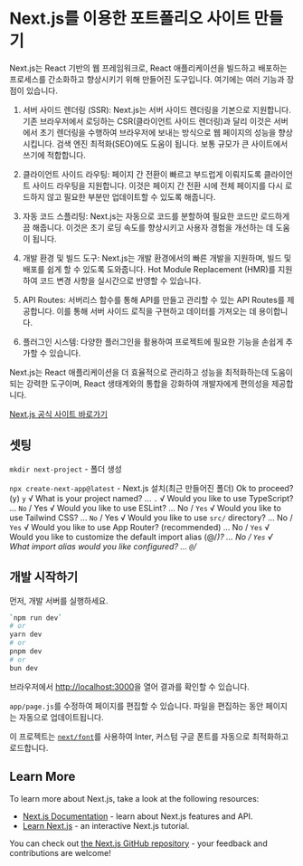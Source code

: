 # Next.js를 이용한 포트폴리오 사이트 만들기

 Next.js는 React 기반의 웹 프레임워크로, React 애플리케이션을 빌드하고 배포하는 프로세스를 간소화하고 향상시키기 위해 만들어진 도구입니다. 여기에는 여러 기능과 장점이 있습니다.

1. 서버 사이드 렌더링 (SSR): Next.js는 서버 사이드 렌더링을 기본으로 지원합니다. 기존 브라우저에서 로딩하는 CSR(클라이언트 사이드 렌더링)과 달리 이것은 서버에서 초기 렌더링을 수행하여 브라우저에 보내는 방식으로 웹 페이지의 성능을 향상시킵니다. 검색 엔진 최적화(SEO)에도 도움이 됩니다. 보통 규모가 큰 사이트에서 쓰기에 적합합니다.

2. 클라이언트 사이드 라우팅: 페이지 간 전환이 빠르고 부드럽게 이뤄지도록 클라이언트 사이드 라우팅을 지원합니다. 이것은 페이지 간 전환 시에 전체 페이지를 다시 로드하지 않고 필요한 부분만 업데이트할 수 있도록 해줍니다.

3. 자동 코드 스플리팅: Next.js는 자동으로 코드를 분할하여 필요한 코드만 로드하게끔 해줍니다. 이것은 초기 로딩 속도를 향상시키고 사용자 경험을 개선하는 데 도움이 됩니다.

4. 개발 환경 및 빌드 도구: Next.js는 개발 환경에서의 빠른 개발을 지원하며, 빌드 및 배포를 쉽게 할 수 있도록 도와줍니다. Hot Module Replacement (HMR)를 지원하여 코드 변경 사항을 실시간으로 반영할 수 있습니다.

5. API Routes: 서버리스 함수를 통해 API를 만들고 관리할 수 있는 API Routes를 제공합니다. 이를 통해 서버 사이드 로직을 구현하고 데이터를 가져오는 데 용이합니다.

6. 플러그인 시스템: 다양한 플러그인을 활용하여 프로젝트에 필요한 기능을 손쉽게 추가할 수 있습니다.

Next.js는 React 애플리케이션을 더 효율적으로 관리하고 성능을 최적화하는데 도움이 되는 강력한 도구이며, React 생태계와의 통합을 강화하여 개발자에게 편의성을 제공합니다.

[Next.js 공식 사이트 바로가기](https://nextjs.org/)  


## 셋팅

`mkdir next-project` - 폴더 생성

`npx create-next-app@latest` - Next.js 설치(최근 만들어진 폴더)
Ok to proceed? (y) `y`
√ What is your project named? ... `.`
√ Would you like to use TypeScript? ... `No` / Yes
√ Would you like to use ESLint? ... No / `Yes`
√ Would you like to use Tailwind CSS? ... `No` / Yes
√ Would you like to use `src/` directory? ... No / `Yes`
√ Would you like to use App Router? (recommended) ... No / `Yes`
√ Would you like to customize the default import alias (@/*)? ... No / `Yes`
√ What import alias would you like configured? ... `@`/*


## 개발 시작하기

먼저, 개발 서버를 실행하세요.

```bash
`npm run dev`
# or
yarn dev
# or
pnpm dev
# or
bun dev
```

브라우저에서 [http://localhost:3000](http://localhost:3000)을 열어 결과를 확인할 수 있습니다.

`app/page.js`를 수정하여 페이지를 편집할 수 있습니다. 파일을 편집하는 동안 페이지는 자동으로 업데이트됩니다.

이 프로젝트는 [`next/font`](https://nextjs.org/docs/basic-features/font-optimization)를 사용하여 Inter, 커스텀 구글 폰트를 자동으로 최적화하고 로드합니다.


## Learn More

To learn more about Next.js, take a look at the following resources:

- [Next.js Documentation](https://nextjs.org/docs) - learn about Next.js features and API.
- [Learn Next.js](https://nextjs.org/learn) - an interactive Next.js tutorial.

You can check out [the Next.js GitHub repository](https://github.com/vercel/next.js/) - your feedback and contributions are welcome!

